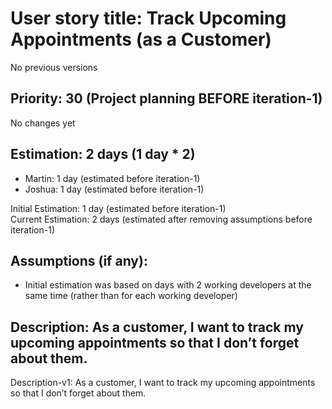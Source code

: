 # User story title: Track Upcoming Appointments (as a Customer)
No previous versions

## Priority: 30 (Project planning BEFORE iteration-1)
No changes yet

## Estimation: 2 days (1 day * 2)
* Martin: 1 day (estimated before iteration-1)
* Joshua: 1 day (estimated before iteration-1)

Initial Estimation: 1 day (estimated before iteration-1)  
Current Estimation: 2 days (estimated after removing assumptions before iteration-1)

## Assumptions (if any):
* Initial estimation was based on days with 2 working developers at the same time (rather than for each working developer)

## Description: As a customer, I want to track my upcoming appointments so that I don’t forget about them.
Description-v1: As a customer, I want to track my upcoming appointments so that I don’t forget about them.
